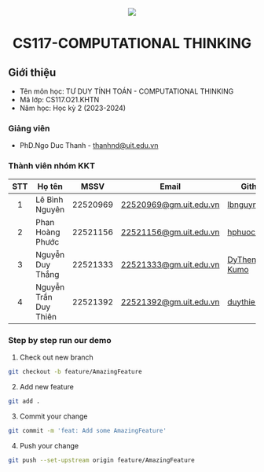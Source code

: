 <p align="center">
  <a href="https://www.uit.edu.vn/"><img src="https://www.uit.edu.vn/sites/vi/files/banner.png"></a>
<h1 align="center"><b>CS117-COMPUTATIONAL THINKING</b></h1>

## Giới thiệu
* Tên môn học: TƯ DUY TÍNH TOÁN - COMPUTATIONAL THINKING
* Mã lớp: CS117.O21.KHTN
* Năm học: Học kỳ 2 (2023-2024)

### Giảng viên
* PhD.Ngo Duc Thanh - thanhnd@uit.edu.vn

### Thành viên nhóm KKT

| STT | Họ tên | MSSV | Email | Github |
| :---: | --- | --- | --- | --- |
| 1 | Lê Bình Nguyên | 22520969 | 22520969@gm.uit.edu.vn | [lbnguyn](https://github.com/lbngyn) |
| 2 | Phan Hoàng Phước | 22521156 | 22521156@gm.uit.edu.vn | [hphuoc0906](https://github.com/hphuoc0906) |
| 3 | Nguyễn Duy Thắng | 22521333 | 22521333@gm.uit.edu.vn | [DyThen-Kumo](https://github.com/DyThen-Kumo) |
| 4 | Nguyễn Trần Duy Thiên | 22521392 | 22521392@gm.uit.edu.vn | [duythien2212](https://github.com/duythien2212) |

### Step by step run our demo

1. Check out new branch

```bash
git checkout -b feature/AmazingFeature
```

2. Add new feature

```bash
git add .
```

3. Commit your change

```bash
git commit -m 'feat: Add some AmazingFeature'
```

4. Push your change

```bash
git push --set-upstream origin feature/AmazingFeature
```

